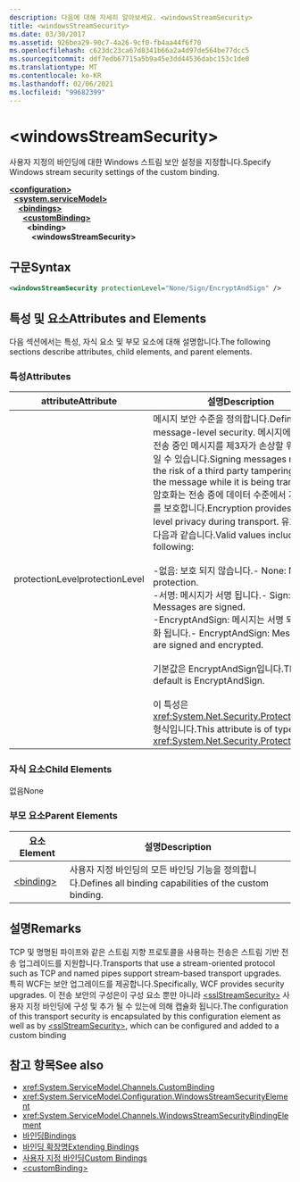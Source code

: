 ```yaml
---
description: 다음에 대해 자세히 알아보세요. <windowsStreamSecurity>
title: <windowsStreamSecurity>
ms.date: 03/30/2017
ms.assetid: 926bea29-90c7-4a26-9cf0-fb4aa44f6f70
ms.openlocfilehash: c623dc23ca67d0341b66a2a4d97de564be77dcc5
ms.sourcegitcommit: ddf7edb67715a5b9a45e3dd44536dabc153c1de0
ms.translationtype: MT
ms.contentlocale: ko-KR
ms.lasthandoff: 02/06/2021
ms.locfileid: "99682399"
---
```

# \<windowsStreamSecurity>

<span data-ttu-id="5329b-102">사용자 지정의 바인딩에 대한 Windows 스트림 보안 설정을 지정합니다.</span><span class="sxs-lookup"><span data-stu-id="5329b-102">Specify Windows stream security settings of the custom binding.</span></span>  
  
[**\<configuration>**](../configuration-element.md)\
&nbsp;&nbsp;[**\<system.serviceModel>**](system-servicemodel.md)\
&nbsp;&nbsp;&nbsp;&nbsp;[**\<bindings>**](bindings.md)\
&nbsp;&nbsp;&nbsp;&nbsp;&nbsp;&nbsp;[**\<customBinding>**](custombinding.md)\
&nbsp;&nbsp;&nbsp;&nbsp;&nbsp;&nbsp;&nbsp;&nbsp;**\<binding>**\
&nbsp;&nbsp;&nbsp;&nbsp;&nbsp;&nbsp;&nbsp;&nbsp;&nbsp;&nbsp;**\<windowsStreamSecurity>**  
  
## <a name="syntax"></a><span data-ttu-id="5329b-103">구문</span><span class="sxs-lookup"><span data-stu-id="5329b-103">Syntax</span></span>  
  
```xml  
<windowsStreamSecurity protectionLevel="None/Sign/EncryptAndSign" />
```  
  
## <a name="attributes-and-elements"></a><span data-ttu-id="5329b-104">특성 및 요소</span><span class="sxs-lookup"><span data-stu-id="5329b-104">Attributes and Elements</span></span>  

 <span data-ttu-id="5329b-105">다음 섹션에서는 특성, 자식 요소 및 부모 요소에 대해 설명합니다.</span><span class="sxs-lookup"><span data-stu-id="5329b-105">The following sections describe attributes, child elements, and parent elements.</span></span>  
  
### <a name="attributes"></a><span data-ttu-id="5329b-106">특성</span><span class="sxs-lookup"><span data-stu-id="5329b-106">Attributes</span></span>  
  
|<span data-ttu-id="5329b-107">attribute</span><span class="sxs-lookup"><span data-stu-id="5329b-107">Attribute</span></span>|<span data-ttu-id="5329b-108">설명</span><span class="sxs-lookup"><span data-stu-id="5329b-108">Description</span></span>|  
|---------------|-----------------|  
|<span data-ttu-id="5329b-109">protectionLevel</span><span class="sxs-lookup"><span data-stu-id="5329b-109">protectionLevel</span></span>|<span data-ttu-id="5329b-110">메시지 보안 수준을 정의합니다.</span><span class="sxs-lookup"><span data-stu-id="5329b-110">Defines message-level security.</span></span> <span data-ttu-id="5329b-111">메시지에 서명하면 전송 중인 메시지를 제3자가 손상할 위험을 줄일 수 있습니다.</span><span class="sxs-lookup"><span data-stu-id="5329b-111">Signing messages mitigates the risk of a third party tampering with the message while it is being transferred.</span></span> <span data-ttu-id="5329b-112">암호화는 전송 중에 데이터 수준에서 개인 정보를 보호합니다.</span><span class="sxs-lookup"><span data-stu-id="5329b-112">Encryption provides data-level privacy during transport.</span></span> <span data-ttu-id="5329b-113">유효한 값은 다음과 같습니다.</span><span class="sxs-lookup"><span data-stu-id="5329b-113">Valid values include the following:</span></span><br /><br /> <span data-ttu-id="5329b-114">-없음: 보호 되지 않습니다.</span><span class="sxs-lookup"><span data-stu-id="5329b-114">-   None: No protection.</span></span><br /><span data-ttu-id="5329b-115">-서명: 메시지가 서명 됩니다.</span><span class="sxs-lookup"><span data-stu-id="5329b-115">-   Sign: Messages are signed.</span></span><br /><span data-ttu-id="5329b-116">-EncryptAndSign: 메시지는 서명 되 고 암호화 됩니다.</span><span class="sxs-lookup"><span data-stu-id="5329b-116">-   EncryptAndSign: Messages are signed and encrypted.</span></span><br /><br /> <span data-ttu-id="5329b-117">기본값은 EncryptAndSign입니다.</span><span class="sxs-lookup"><span data-stu-id="5329b-117">The default is EncryptAndSign.</span></span><br /><br /> <span data-ttu-id="5329b-118">이 특성은 <xref:System.Net.Security.ProtectionLevel> 형식입니다.</span><span class="sxs-lookup"><span data-stu-id="5329b-118">This attribute is of type <xref:System.Net.Security.ProtectionLevel>.</span></span>|  
  
### <a name="child-elements"></a><span data-ttu-id="5329b-119">자식 요소</span><span class="sxs-lookup"><span data-stu-id="5329b-119">Child Elements</span></span>  

 <span data-ttu-id="5329b-120">없음</span><span class="sxs-lookup"><span data-stu-id="5329b-120">None</span></span>  
  
### <a name="parent-elements"></a><span data-ttu-id="5329b-121">부모 요소</span><span class="sxs-lookup"><span data-stu-id="5329b-121">Parent Elements</span></span>  
  
|<span data-ttu-id="5329b-122">요소</span><span class="sxs-lookup"><span data-stu-id="5329b-122">Element</span></span>|<span data-ttu-id="5329b-123">설명</span><span class="sxs-lookup"><span data-stu-id="5329b-123">Description</span></span>|  
|-------------|-----------------|  
|[\<binding>](bindings.md)|<span data-ttu-id="5329b-124">사용자 지정 바인딩의 모든 바인딩 기능을 정의합니다.</span><span class="sxs-lookup"><span data-stu-id="5329b-124">Defines all binding capabilities of the custom binding.</span></span>|  
  
## <a name="remarks"></a><span data-ttu-id="5329b-125">설명</span><span class="sxs-lookup"><span data-stu-id="5329b-125">Remarks</span></span>  

 <span data-ttu-id="5329b-126">TCP 및 명명된 파이프와 같은 스트림 지향 프로토콜을 사용하는 전송은 스트림 기반 전송 업그레이드를 지원합니다.</span><span class="sxs-lookup"><span data-stu-id="5329b-126">Transports that use a stream-oriented protocol such as TCP and named pipes support stream-based transport upgrades.</span></span> <span data-ttu-id="5329b-127">특히 WCF는 보안 업그레이드를 제공합니다.</span><span class="sxs-lookup"><span data-stu-id="5329b-127">Specifically, WCF provides security upgrades.</span></span> <span data-ttu-id="5329b-128">이 전송 보안의 구성은이 구성 요소 뿐만 아니라 [\<sslStreamSecurity>](sslstreamsecurity.md) 사용자 지정 바인딩에 구성 및 추가 될 수 있는에 의해 캡슐화 됩니다.</span><span class="sxs-lookup"><span data-stu-id="5329b-128">The configuration of this transport security is encapsulated by this configuration element  as well as by [\<sslStreamSecurity>](sslstreamsecurity.md), which can be configured and added to a custom binding</span></span>  
  
## <a name="see-also"></a><span data-ttu-id="5329b-129">참고 항목</span><span class="sxs-lookup"><span data-stu-id="5329b-129">See also</span></span>

- <xref:System.ServiceModel.Channels.CustomBinding>
- <xref:System.ServiceModel.Configuration.WindowsStreamSecurityElement>
- <xref:System.ServiceModel.Channels.WindowsStreamSecurityBindingElement>
- [<span data-ttu-id="5329b-130">바인딩</span><span class="sxs-lookup"><span data-stu-id="5329b-130">Bindings</span></span>](../../../wcf/bindings.md)
- [<span data-ttu-id="5329b-131">바인딩 확장명</span><span class="sxs-lookup"><span data-stu-id="5329b-131">Extending Bindings</span></span>](../../../wcf/extending/extending-bindings.md)
- [<span data-ttu-id="5329b-132">사용자 지정 바인딩</span><span class="sxs-lookup"><span data-stu-id="5329b-132">Custom Bindings</span></span>](../../../wcf/extending/custom-bindings.md)
- [\<customBinding>](custombinding.md)
